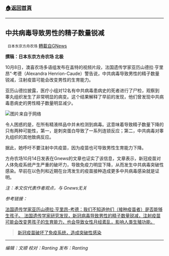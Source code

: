 ###  [:house:返回首頁](https://github.com/ourhimalayas/txt)
---


## 中共病毒导致男性的精子数量锐减
` 日本东京方舟农场` [轉載自GNews](https://gnews.org/zh-hans/1612948/)

**撰稿：日本东京方舟农场 北极**

10月8日，澳喜农场多语组发布在盖特的视频片段，法国遗传学家亚历山德拉∙亨里昂“·考德（Alexandra Henrion-Caude）警告说，中共病毒导致男性的精子数量锐减，注射疫苗可能会改变男性的生育能力。

亚历山德拉披露，医疗小组对12名有中共病毒患病史的死者进行了尸检，观察到睾丸组织发生了非常明显的病变。这个结果解释了早前的发现，他们曾发现中共病毒患病史的男性精子数量明显减少。

![](https://assets.gnews.org/wp-content/uploads/2021/10/微信图片_20211023171530.png)图片来自于网络

令人困惑的是，在所有精液样品中并未检测到病毒。这意味着导致精子数量下降的只有两种可能性，第一，是刺突蛋白导致了一系列连锁反应；第二，中共病毒对睾丸组织的其他致病反应。

据此，她呼吁不要注射中共疫苗，因为疫苗也可导致男性生育能力下降。

方舟农场10月14日发表在Gnews的文章也证实了该信息，文章表示，新冠疫苗对人体免疫系统产生严重的破坏力，导致免疫力明显下降，从而发生中共病毒突破性感染。早前在以色列和近期在台湾发生的疫苗接种造成更多中共病毒感染就是证明。

*注：本文仅代表作者观点，与 Gnews无关*

*参考链接：*

[法国遗传学家亚历山德拉∙亨里昂-考德：我们不知道他们（接种疫苗者）是否能够生孩子。 法国遗传学家研究发现，新冠病毒导致男性的精子数量锐减，注射疫苗可能会改变男孩子的生育能力，也会导致女性月经紊乱，影响人类生殖功能。](https://gettr.com/post/pdiojzc596)



> [新冠疫苗破坏了免疫系统，造成突破性感染](https://gnews.org/zh-hans/1594800/)



* * *

*编辑：文顺 校对：Ranting 发布：Ranting*
